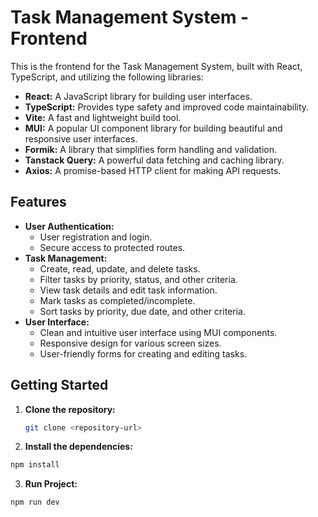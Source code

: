 # Task Management System - Frontend

This is the frontend for the Task Management System, built with React, TypeScript, and utilizing the following libraries:

- **React:** A JavaScript library for building user interfaces.
- **TypeScript:** Provides type safety and improved code maintainability.
- **Vite:** A fast and lightweight build tool.
- **MUI:** A popular UI component library for building beautiful and responsive user interfaces.
- **Formik:** A library that simplifies form handling and validation.
- **Tanstack Query:** A powerful data fetching and caching library.
- **Axios:** A promise-based HTTP client for making API requests.

## Features

- **User Authentication:**
  - User registration and login.
  - Secure access to protected routes.
- **Task Management:**
  - Create, read, update, and delete tasks.
  - Filter tasks by priority, status, and other criteria.
  - View task details and edit task information.
  - Mark tasks as completed/incomplete.
  - Sort tasks by priority, due date, and other criteria.
- **User Interface:**
  - Clean and intuitive user interface using MUI components.
  - Responsive design for various screen sizes.
  - User-friendly forms for creating and editing tasks.

## Getting Started

1. **Clone the repository:**

   ```bash
   git clone <repository-url>
   ```

2. **Install the dependencies:**

```bash
npm install
```

3. **Run Project:**

```bash
npm run dev
```
